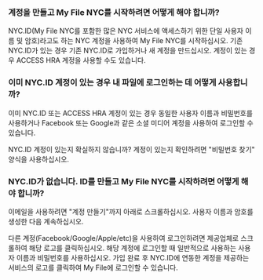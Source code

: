 ### 계정을 만들고 My File NYC를 시작하려면 어떻게 해야 합니까?

NYC.ID(My File NYC를 포함한 많은 NYC 서비스에 액세스하기 위한 단일 사용자 이름 및 암호)라고도 하는 NYC 계정을 사용하여 My File NYC를 시작하십시오. 기존 NYC.ID가 있는 경우 기존 NYC.ID로 가입하거나 새 계정을 만드십시오. 계정이 있는 경우 ACCESS HRA 계정을 사용할 수도 있습니다.
 
### 이미 NYC.ID 계정이 있는 경우 내 파일에 로그인하는 데 어떻게 사용합니까?
 
이미 NYC.ID 또는 ACCESS HRA 계정이 있는 경우 동일한 사용자 이름과 비밀번호를 사용하거나 Facebook 또는 Google과 같은 소셜 미디어 계정을 사용하여 로그인할 수 있습니다.

NYC.ID 계정이 있는지 확실하지 않습니까? 계정이 있는지 확인하려면 "비밀번호 찾기" 양식을 사용하십시오.
 
### NYC.ID가 없습니다. ID를 만들고 My File NYC를 시작하려면 어떻게 해야 합니까?
 
이메일을 사용하려면 "계정 만들기"까지 아래로 스크롤하십시오. 사용자 이름과 암호를 생성한 다음 계속하십시오.
 
다른 계정(Facebook/Google/Apple/etc)을 사용하여 로그인하려면 제공업체로 스크롤하여 해당 로고를 클릭하십시오. 해당 계정에 로그인할 때 일반적으로 사용하는 사용자 이름과 비밀번호를 사용하십시오. 가입 완료 후 NYC.ID에 연동한 계정을 제공하는 서비스의 로고를 클릭하여 My File에 로그인할 수 있습니다.